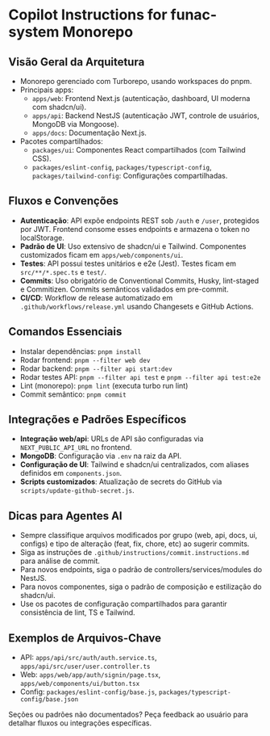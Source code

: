 # Copilot Instructions for funac-system Monorepo

## Visão Geral da Arquitetura

- Monorepo gerenciado com Turborepo, usando workspaces do pnpm.
- Principais apps:
  - `apps/web`: Frontend Next.js (autenticação, dashboard, UI moderna com shadcn/ui).
  - `apps/api`: Backend NestJS (autenticação JWT, controle de usuários, MongoDB via Mongoose).
  - `apps/docs`: Documentação Next.js.
- Pacotes compartilhados:
  - `packages/ui`: Componentes React compartilhados (com Tailwind CSS).
  - `packages/eslint-config`, `packages/typescript-config`, `packages/tailwind-config`: Configurações compartilhadas.

## Fluxos e Convenções

- **Autenticação**: API expõe endpoints REST sob `/auth` e `/user`, protegidos por JWT. Frontend consome esses endpoints e armazena o token no localStorage.
- **Padrão de UI**: Uso extensivo de shadcn/ui e Tailwind. Componentes customizados ficam em `apps/web/components/ui`.
- **Testes**: API possui testes unitários e e2e (Jest). Testes ficam em `src/**/*.spec.ts` e `test/`.
- **Commits**: Uso obrigatório de Conventional Commits, Husky, lint-staged e Commitizen. Commits semânticos validados em pre-commit.
- **CI/CD**: Workflow de release automatizado em `.github/workflows/release.yml` usando Changesets e GitHub Actions.

## Comandos Essenciais

- Instalar dependências: `pnpm install`
- Rodar frontend: `pnpm --filter web dev`
- Rodar backend: `pnpm --filter api start:dev`
- Rodar testes API: `pnpm --filter api test` e `pnpm --filter api test:e2e`
- Lint (monorepo): `pnpm lint` (executa turbo run lint)
- Commit semântico: `pnpm commit`

## Integrações e Padrões Específicos

- **Integração web/api**: URLs de API são configuradas via `NEXT_PUBLIC_API_URL` no frontend.
- **MongoDB**: Configuração via `.env` na raiz da API.
- **Configuração de UI**: Tailwind e shadcn/ui centralizados, com aliases definidos em `components.json`.
- **Scripts customizados**: Atualização de secrets do GitHub via `scripts/update-github-secret.js`.

## Dicas para Agentes AI

- Sempre classifique arquivos modificados por grupo (web, api, docs, ui, configs) e tipo de alteração (feat, fix, chore, etc) ao sugerir commits.
- Siga as instruções de `.github/instructions/commit.instructions.md` para análise de commit.
- Para novos endpoints, siga o padrão de controllers/services/modules do NestJS.
- Para novos componentes, siga o padrão de composição e estilização do shadcn/ui.
- Use os pacotes de configuração compartilhados para garantir consistência de lint, TS e Tailwind.

## Exemplos de Arquivos-Chave

- API: `apps/api/src/auth/auth.service.ts`, `apps/api/src/user/user.controller.ts`
- Web: `apps/web/app/auth/signin/page.tsx`, `apps/web/components/ui/button.tsx`
- Config: `packages/eslint-config/base.js`, `packages/typescript-config/base.json`

Seções ou padrões não documentados? Peça feedback ao usuário para detalhar fluxos ou integrações específicas.
